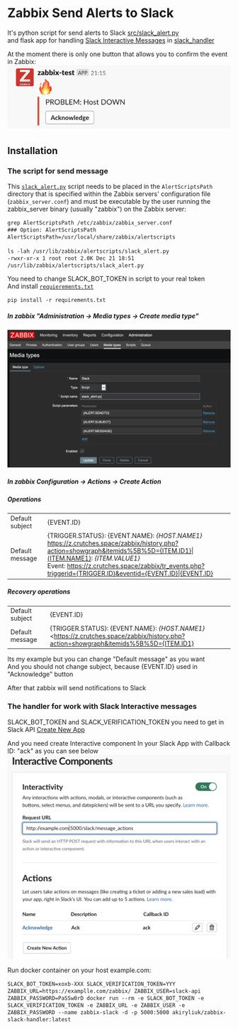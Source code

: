# Zabbix Send Alerts to Slack  

It's python script for send alerts to Slack [src/slack_alert.py](src/slack_alert.py)  
and flask app for handling [Slack Interactive Messages](https://api.slack.com/docs/message-buttons) in [slack_handler](slack_handler/)

At the moment there is only one button that allows you to confirm the event in Zabbix: 
![slack-alert](img/slack-alert.png "slack-alert")

Installation
------------

### The script for send message

This [`slack_alert.py`](src/slack_alert.py) script needs to be placed in the `AlertScriptsPath` directory that is specified within the Zabbix servers' configuration file (`zabbix_server.conf`) and must be executable by the user running the zabbix_server binary (usually "zabbix") on the Zabbix server:

    grep AlertScriptsPath /etc/zabbix/zabbix_server.conf
    ### Option: AlertScriptsPath
    AlertScriptsPath=/usr/local/share/zabbix/alertscripts

    ls -lah /usr/lib/zabbix/alertscripts/slack_alert.py
    -rwxr-xr-x 1 root root 2.0K Dec 21 18:51 /usr/lib/zabbix/alertscripts/slack_alert.py


You need to change SLACK_BOT_TOKEN in script to your real token  
And install [`requierements.txt`](src/requierements.txt)
    
    pip install -r requirements.txt


##### In zabbix "Administration -> Media types -> Create media type"
![create-media-type](img/create-media-type.png)

##### In zabbix Configuration -> Actions -> Create Action  
##### Operations  
|                 |              |
| --------------- |:-------------|
| Default subject | {EVENT.ID} |  
| Default message | {TRIGGER.STATUS}: {EVENT.NAME}: *{HOST.NAME1}*<br><https://z.crutches.space/zabbix/history.php?action=showgraph&itemids%5B%5D={ITEM.ID1}\|{ITEM.NAME1}>: *{ITEM.VALUE1}* <br> Event: <https://z.crutches.space/zabbix/tr_events.php?triggerid={TRIGGER.ID}&eventid={EVENT.ID}\|{EVENT.ID}> |  

##### Recovery operations
|                 |              |
| --------------- |:-------------|
| Default subject | {EVENT.ID} |  
| Default message | {TRIGGER.STATUS}: {EVENT.NAME}: *{HOST.NAME1}* <br> <https://z.crutches.space/zabbix/history.php?action=showgraph&itemids%5B%5D={ITEM.ID1}|{ITEM.NAME1}>: *{ITEM.LASTVALUE1}* |  

Its my example but you can change "Default message" as you want  
And you should not change subject, because {EVENT.ID} used in "Acknowledge" button  

After that zabbix will send notifications to Slack  

### The handler for work with Slack Interactive messages

SLACK_BOT_TOKEN and SLACK_VERIFICATION_TOKEN you need to get in Slack API [Create New App](https://api.slack.com/apps?new_app=1)

And you need create Interactive component In your Slack App with Callback ID: "ack" as you can see below
![create-interactive-component](img/create-interactive-component.png)

Run docker container on your host example.com:
    
    SLACK_BOT_TOKEN=xoxb-XXX SLACK_VERIFICATION_TOKEN=YYY ZABBIX_URL=https://examplle.com/zabbix/ ZABBIX_USER=slack-api ZABBIX_PASSWORD=PaSSw0rD docker run --rm -e SLACK_BOT_TOKEN -e SLACK_VERIFICATION_TOKEN -e ZABBIX_URL -e ZABBIX_USER -e ZABBIX_PASSWORD --name zabbix-slack -d -p 5000:5000 akiryliuk/zabbix-slack-handler:latest

